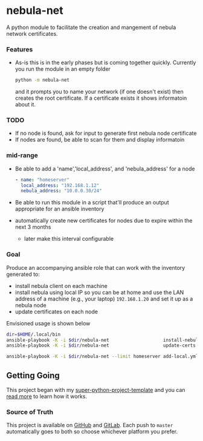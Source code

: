 #  nebula-net

A python module to facilitate the creation and mangement of nebula network
certificates.

### Features

- As-is this is in the early phases but is coming together quickly. Currently
  you run the module in an empty folder

    ```bash
    python -m nebula-net
    ```
  and it prompts you to name your network (if one doesn't exist) then creates
  the root certificate. If a certificate exists it shows informatoin about it.

### TODO

- If no node is found, ask for input to generate first nebula node certificate
- If nodes are found, be able to scan for them and display informatoin

### mid-range

- Be able to add a 'name','local_address', and 'nebula_address' for a
  node

  ```yaml
  - name: "homeserver"
    local_address: "192.168.1.12"
    nebula_address: "10.0.0.30/24"
  ```

- Be able to run this module in a script that'll produce an output appropriate
  for an ansible inventory
- automatically create new certificates for nodes due to expire within the next
  3 months
    - later make this interval configurable

### Goal

Produce an accompanying ansible role that can work with the inventory generated
to:

- install nebula client on each machine
- install nebula using local IP so you can be at home and use the LAN address of
  a machine (e.g., your laptop) `192.168.1.20` and set it up as a nebula node
- update certificates on each node

Envisioned usage is shown below

```bash
dir=$HOME/.local/bin
ansible-playbook -K -i $dir/nebula-net                    install-nebula.yml
ansible-playbook -K -i $dir/nebula-net                    update-certs.yml

ansible-playbook -K -i $dir/nebula-net --limit homeserver add-local.yml
```

## Getting Going

This project began with my [super-python-project-template][template] and you can
[read more][how] to learn how it works.

### Source of Truth

This project is available on [GitHub][github] and [GitLab][gitlab]. Each push to
`master` automatically goes to both so choose whichever platform you prefer.

[github]: <https://github.com/gikeymarcia/nebula-net>
"nebula-net @ GitHub"
[gitlab]: <https://gitlab.com/gikeymarcia/nebula-net>
"nebula-net @ GitLab"
[how]: <https://github.com/gikeymarcia/super-python-project-template/blob/master/docs/00-how_it_works.md>
"How it Works"
[template]: <https://github.com/gikeymarcia/super-python-project-template>
"super-python-project-template @ GitLab"
